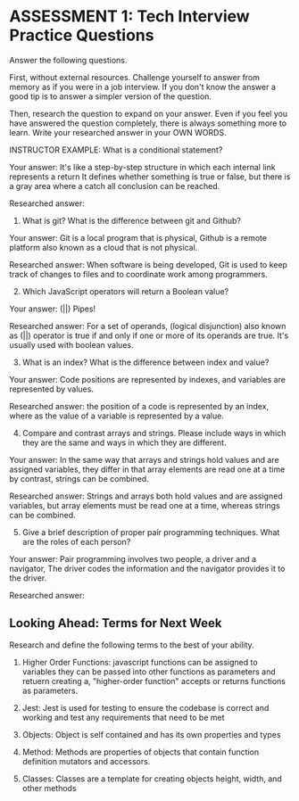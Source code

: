# ASSESSMENT 1: Tech Interview Practice Questions

Answer the following questions.

First, without external resources. Challenge yourself to answer from memory as if you were in a job interview. If you don't know the answer a good tip is to answer a simpler version of the question.

Then, research the question to expand on your answer. Even if you feel you have answered the question completely, there is always something more to learn. Write your researched answer in your OWN WORDS.

INSTRUCTOR EXAMPLE: What is a conditional statement?

Your answer: It's like a step-by-step structure in which each internal link represents a return
It defines whether something is true or false, but there is a gray area where a catch all conclusion can be reached.

Researched answer: 

1. What is git? What is the difference between git and Github?

Your answer: Git is a local program that is physical, Github is a remote platform also known as a cloud that is not physical.

Researched answer: When software is being developed, Git is used to keep track of changes to files and to coordinate work among programmers.

2. Which JavaScript operators will return a Boolean value?

Your answer: (||) Pipes!

Researched answer: For a set of operands, (logical disjunction) also known as (||) operator is true if and only if one or more of its operands are true. It's usually used with boolean values. 

3. What is an index? What is the difference between index and value?

Your answer: Code positions are represented by indexes, and variables are represented by values.

Researched answer: the position of a code is represented by an index, where as the value of a variable is represented by a value.

4. Compare and contrast arrays and strings. Please include ways in which they are the same and ways in which they are different.

Your answer: In the same way that arrays and strings hold values and are assigned variables, they differ in that array elements are read one at a time by contrast, strings can be combined.
 
Researched answer: Strings and arrays both hold values and are assigned variables, but array elements must be read one at a time, whereas strings can be combined.

5. Give a brief description of proper pair programming techniques. What are the roles of each person?

Your answer: Pair programming involves two people, a driver and a navigator, The driver codes the information and the navigator provides it to the driver.

Researched answer:

## Looking Ahead: Terms for Next Week

Research and define the following terms to the best of your ability.

1. Higher Order Functions: javascript functions can be assigned to variables they can be passed into other functions as parameters and retuern creating a, "higher-order function" accepts or returns functions as parameters.

2. Jest: Jest is used for testing to ensure the codebase is correct and working and test any requirements that need to be met 

3. Objects: Object is self contained and has its own properties and types

4. Method: Methods are properties of objects that contain function definition mutators and accessors. 

5. Classes: Classes are a template for creating objects height, width, and other methods
